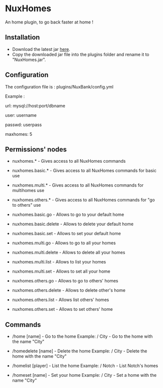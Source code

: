 NuxHomes
========

An home plugin, to go back faster at home !


Installation
------------

* Download the latest jar [here](https://github.com/NuxosMinecraft/NuxHomes/downloads).
* Copy the downloaded jar file into the plugins folder and rename it to "NuxHomes.jar".

Configuration
-------------

The configuration file is : plugins/NuxBank/config.yml

Example :

url: mysql://host:port/dbname

user: username

passwd: userpass

maxhomes: 5

Permissions' nodes
------------------

* nuxhomes.* - Gives access to all NuxHomes commands
* nuxhomes.basic.* - Gives access to all NuxHomes commands  for basic use
* nuxhomes.multi.* - Gives access to all NuxHomes commands for multihomes use
* nuxhomes.others.* - Gives access to all NuxHomes commands for "go to others" use

* nuxhomes.basic.go - Allows to go to your default home
* nuxhomes.basic.delete - Allows to delete your default home
* nuxhomes.basic.set - Allows to set your default home
* nuxhomes.multi.go - Allows to go to all your homes
* nuxhomes.multi.delete - Allows to delete all your homes
* nuxhomes.multi.list - Allows to list your homes
* nuxhomes.multi.set - Allows to set all your home
* nuxhomes.others.go - Allows to go to others' homes
* nuxhomes.others.delete - Allows to delete other's home
* nuxhomes.others.list - Allows list others' homes
* nuxhomes.others.set - Allows to set others' home

Commands
--------
        
* /home <player> [name] - Go to the home
  Example: /<command> City - Go to the home with the name "City"

* /homedelete <player> [name] - Delete the home
  Example: /<command> City - Delete the home with the name "City"

* /homelist [player] - List the home
  Example: /<command> Notch - List Notch's homes
   
* /homeset <player> [name] - Set your home
  Example: /<command> City - Set a home with the name "City"
    